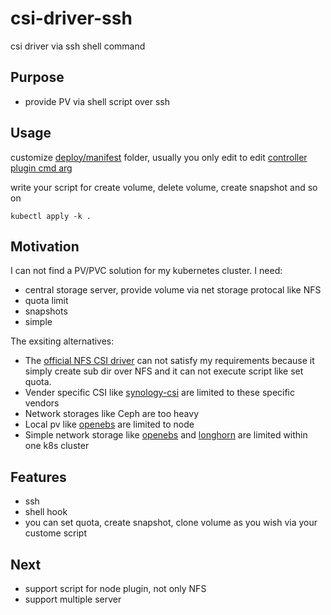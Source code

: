 # csi-driver-ssh
csi driver via ssh shell command

## Purpose
- provide PV via shell script over ssh


## Usage
customize [deploy/manifest](https://github.com/jayl1e/csi-driver-ssh/tree/main/deploy/manifest) folder, usually you only edit to edit [controller plugin cmd arg](https://github.com/jayl1e/csi-driver-ssh/blob/main/deploy/manifest/plugin-controller.yaml#L128)

write your script for create volume, delete volume, create snapshot and so on

`kubectl apply -k .`

## Motivation
I can not find a PV/PVC solution for my kubernetes cluster. I need:
- central storage server, provide volume via net storage protocal like NFS
- quota limit
- snapshots
- simple

The exsiting alternatives:
- The [official NFS CSI driver](https://github.com/kubernetes-csi/csi-driver-nfs) can not satisfy my requirements because it simply create sub dir over NFS and it can not execute script like set quota.
- Vender specific CSI like [synology-csi](https://github.com/SynologyOpenSource/synology-csi) are limited to these specific vendors
- Network storages like Ceph are too heavy
- Local pv like [openebs](https://github.com/openebs)  are limited to node
- Simple network storage like [openebs](https://github.com/openebs) and [longhorn](https://github.com/longhorn/longhorn) are limited within one k8s cluster

## Features
- ssh
- shell hook
- you can set quota, create snapshot, clone volume as you wish via your custome script

## Next
- support script for node plugin, not only NFS
- support multiple server
